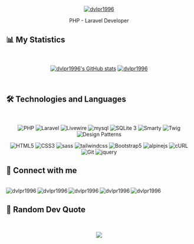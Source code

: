 <div align="center">

[![dvlpr1996](https://readme-typing-svg.herokuapp.com?color=%231A86CA&size=22&center=true&vCenter=true&lines=Welcome+To+My+Github+Profile)](https://git.io/typing-svg)
</div>

<div align="center">
	
<p>PHP - Laravel Developer</p>
</div>

## 📊 My Statistics
<br>

<div align="center">

 [![dvlpr1996's GitHub stats](https://github-readme-stats.vercel.app/api?username=dvlpr1996&show_icons=true&theme=vue-dark&include_all_commits=true&count_private=true&line_height=40)](https://github.com/dvlpr1996/dvlpr1996)  [![dvlpr1996](https://github-readme-stats.vercel.app/api/top-langs/?username=dvlpr1996&theme=vue-dark&include_all_commits=true&line_height=35)](https://github.com/dvlpr1996/dvlpr1996)
</div>

<br>

## 🛠 Technologies and Languages
<br>

<div align="center">
	
![PHP](https://img.shields.io/badge/-PHP-777BB4?style=for-the-badge&logo=php&logoColor=fff)
![Laravel](https://img.shields.io/badge/-Laravel-FF2D20?style=for-the-badge&logo=Laravel&logoColor=fff)
![Livewire](https://img.shields.io/static/v1?style=for-the-badge&message=Livewire&color=4E56A6&logo=Livewire&logoColor=FFFFFF&label=)
![mysql](https://img.shields.io/badge/-mysql-4479A1?style=for-the-badge&logo=mysql&logoColor=000)
![SQLite 3](https://img.shields.io/badge/-SQLite%203-003B57?style=for-the-badge&logo=sqlite&logoColor=white)
![Smarty](https://img.shields.io/badge/-Smarty-009688?style=for-the-badge&logo=smarty&logoColor=fff)
![Twig](https://img.shields.io/badge/-Twig-339933?style=for-the-badge&logo=twig&logoColor=fff)
![Design Patterns](https://img.shields.io/badge/-Design%20Patterns-007ACC?style=for-the-badge&logo=design-patterns&logoColor=fff)

<!-- 
![React](https://img.shields.io/badge/-React-61DAFB?style=for-the-badge&logo=react&logoColor=fff)
![React Router](https://img.shields.io/badge/-React%20Router-CA4245?style=for-the-badge&logo=react-router&logoColor=fff)
![Material-UI](https://img.shields.io/badge/-Material--UI-0081CB?style=for-the-badge&logo=material-ui&logoColor=fff)
![JavaScript](https://img.shields.io/badge/-JavaScript-F7DF1E?style=for-the-badge&logo=javascript&logoColor=000)
-->

![HTML5](https://img.shields.io/badge/-HTML5-E34F26?style=for-the-badge&logo=HTML5&logoColor=fff)
![CSS3](https://img.shields.io/badge/-CSS3-1572B6?style=for-the-badge&logo=CSS3&logoColor=fff)
![sass](https://img.shields.io/badge/-sass-c69?style=for-the-badge&logo=sass&logoColor=fff)
![tailwindcss](https://img.shields.io/badge/-tailwind%20css-06B6D4?style=for-the-badge&logo=tailwindcss&logoColor=fff)
![Bootstrap5](https://img.shields.io/badge/-Bootstrap%205-7952B3?style=for-the-badge&logo=Bootstrap&logoColor=fff)
![alpinejs](https://img.shields.io/badge/-alpine.js-2D323E?style=for-the-badge&logo=alpine.js&logoColor=fff)
![cURL](https://img.shields.io/badge/-CURL-007396?style=for-the-badge&logo=CURL&logoColor=white)
![Git](https://img.shields.io/badge/-Git-F05032?style=for-the-badge&logo=Git&logoColor=fff)
![jquery](https://img.shields.io/badge/-jquery-0769AD?style=for-the-badge&logo=jquery&logoColor=fff)
</div>


## 📠 Connect with me

<br>

<div align="center">
		  
   <a href="https://instagram.com/nima_jahanbakhshian" title="dvlpr1996's instagram">
    <img align="left" alt="dvlpr1996" src="https://img.shields.io/badge/Instagram-E4405F?style=for-the-badge&logo=instagram&logoColor=white">
  </a>
  <a href="https://www.linkedin.com/in/nima-jahan-bakhshian" title="dvlpr1996's linkedin">
    <img align="left" alt="dvlpr1996" src="https://img.shields.io/badge/LinkedIn-0077B5?style=for-the-badge&logo=linkedin&logoColor=white">
  </a>
  <a href="https://t.me/nima96_j" title="dvlpr1996's Telegram">
    <img align="left" alt="dvlpr1996" src="https://img.shields.io/badge/Telegram-2CA5E0?style=for-the-badge&logo=telegram&logoColor=white">
  </a>
  <a href="mailto:nimajahanbakhshian@gmail.com" title="dvlpr1996's Gmail">
    <img align="left" alt="dvlpr1996" src="https://img.shields.io/badge/Gmail-D14836?style=for-the-badge&logo=gmail&logoColor=white">
  </a>
  <a href="https://leetcode.com/u/dvlpr1996/" title="leetcode">
    <img align="left" alt="dvlpr1996" src="https://img.shields.io/badge/LeetCode-000000?style=for-the-badge&logo=LeetCode&logoColor=#d16c06">
  </a>
</div>

<br>

## 📝 Random Dev Quote

<br>

<div align="center">
	
![](https://quotes-github-readme.vercel.app/api?type=horizontal&theme=tokyonight)
</div>
